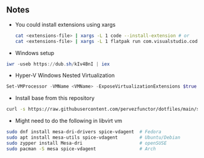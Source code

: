 ## Notes

- You could install extensions using xargs

  ```bash
  cat <extensions-file> | xargs -L 1 code --install-extension # or
  cat <extensions-file> | xargs -L 1 flatpak run com.visualstudio.code --install-extension
  ```

- Windows setup

```powershell
iwr -useb https://dub.sh/kIv4BnI | iex
```

- Hyper-V Windows Nested Virtualization

```powershell
Set-VMProcessor -VMName <VMName> -ExposeVirtualizationExtensions $true
```

- Install base from this repository

```bash
curl -s https://raw.githubusercontent.com/pervezfunctor/dotfiles/main/share/installers/setup | bash
```

- Might need to do the following in libvirt vm

```bash
sudo dnf install mesa-dri-drivers spice-vdagent  # Fedora
sudo apt install mesa-utils spice-vdagent        # Ubuntu/Debian
sudo zypper install Mesa-dri                     # openSUSE
sudo pacman -S mesa spice-vdagent                # Arch
```
